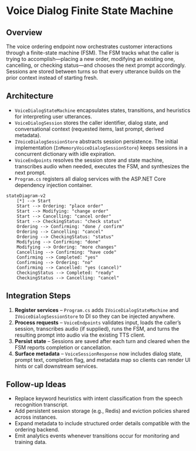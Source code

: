 # Voice Dialog Finite State Machine

## Overview
The voice ordering endpoint now orchestrates customer interactions through a finite-state machine (FSM). The FSM tracks what the caller is trying to accomplish—placing a new order, modifying an existing one, cancelling, or checking status—and chooses the next prompt accordingly. Sessions are stored between turns so that every utterance builds on the prior context instead of starting fresh.

## Architecture
- `VoiceDialogStateMachine` encapsulates states, transitions, and heuristics for interpreting user utterances.
- `VoiceDialogSession` stores the caller identifier, dialog state, and conversational context (requested items, last prompt, derived metadata).
- `IVoiceDialogSessionStore` abstracts session persistence. The initial implementation (`InMemoryVoiceDialogSessionStore`) keeps sessions in a concurrent dictionary with idle expiration.
- `VoiceEndpoints` resolves the session store and state machine, transcribes audio when needed, executes the FSM, and synthesizes the next prompt.
- `Program.cs` registers all dialog services with the ASP.NET Core dependency injection container.

```mermaid
stateDiagram-v2
    [*] --> Start
    Start --> Ordering: "place order"
    Start --> Modifying: "change order"
    Start --> Cancelling: "cancel order"
    Start --> CheckingStatus: "check status"
    Ordering --> Confirming: "done / confirm"
    Ordering --> Cancelling: "cancel"
    Ordering --> CheckingStatus: "status"
    Modifying --> Confirming: "done"
    Modifying --> Ordering: "more changes"
    Cancelling --> Confirming: "have code"
    Confirming --> Completed: "yes"
    Confirming --> Ordering: "no"
    Confirming --> Cancelled: "yes (cancel)"
    CheckingStatus --> Completed: "ready"
    CheckingStatus --> Cancelling: "cancel"
```

## Integration Steps
1. **Register services** – `Program.cs` adds `IVoiceDialogStateMachine` and `IVoiceDialogSessionStore` to DI so they can be injected anywhere.
2. **Process requests** – `VoiceEndpoints` validates input, loads the caller’s session, transcribes audio (if supplied), runs the FSM, and turns the resulting prompt into audio via the existing TTS client.
3. **Persist state** – Sessions are saved after each turn and cleared when the FSM reports completion or cancellation.
4. **Surface metadata** – `VoiceSessionResponse` now includes dialog state, prompt text, completion flag, and metadata map so clients can render UI hints or call downstream services.

## Follow-up Ideas
- Replace keyword heuristics with intent classification from the speech recognition transcript.
- Add persistent session storage (e.g., Redis) and eviction policies shared across instances.
- Expand metadata to include structured order details compatible with the ordering backend.
- Emit analytics events whenever transitions occur for monitoring and training data.
